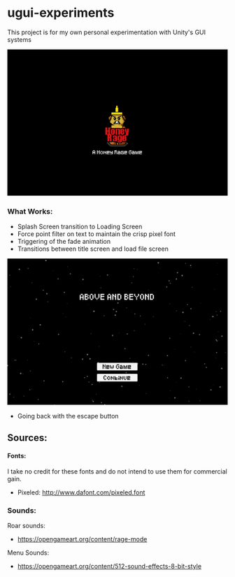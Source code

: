 # ugui-experiments
This project is for my own personal experimentation with Unity's GUI systems

![Splash](https://github.com/dondbui/personal-projects/raw/master/ugui-experiments/Screenshots/splash01.gif)

### What Works:
- Splash Screen transition to Loading Screen
- Force point filter on text to maintain the crisp pixel font
- Triggering of the fade animation 
- Transitions between title screen and load file screen

![Load File Screen](https://github.com/dondbui/personal-projects/raw/master/ugui-experiments/Screenshots/titleScreen01.gif)

- Going back with the escape button

## Sources:

#### Fonts:
I take no credit for these fonts and do not intend to use them for commercial gain. 
- Pixeled:  http://www.dafont.com/pixeled.font

### Sounds:
Roar sounds:
- https://opengameart.org/content/rage-mode

Menu Sounds:
- https://opengameart.org/content/512-sound-effects-8-bit-style
